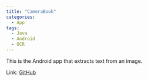 ```yaml
---
title: "CameraBook"
categories:
  - App
tags:
  - Java
  - Android
  - OCR
---
```


This is the Android app that extracts text from an image.

Link: [GitHub](https://github.com/hermes7308/CameraBook)